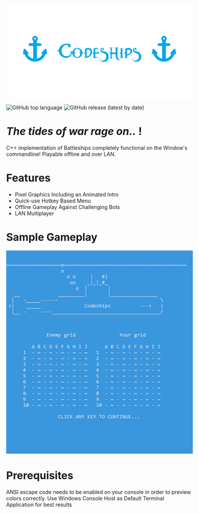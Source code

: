 <p align="center">
  <img src="https://github.com/Nizar1999/Codeships/blob/master/screenshots/Banner.png"  />
</p>

![GitHub top language](https://img.shields.io/github/languages/top/nizar1999/codeships?color=%2303a9f4)
![GitHub release (latest by date)](https://img.shields.io/github/v/release/nizar1999/Codeships?color=%2303a9f4)
# *The tides of war rage on..* !

C++ implementation of Battleships completely functional on the Window's commandline!
Playable offline and over LAN.

# Features
- Pixel Graphics Including an Animated Intro
- Quick-use Hotkey Based Menu
- Offline Gameplay Against Challenging Bots
- LAN Multiplayer

# Sample Gameplay
![screen-gif](./screenshots/Gameplay.gif)

# Prerequisites
ANSI escape code needs to be enabled on your console in order to preview colors correctly.
Use Windows Console Host as Default Terminal Application for best results

